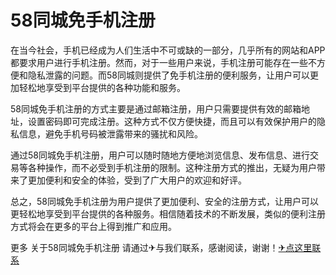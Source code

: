 # 58同城免手机注册

在当今社会，手机已经成为人们生活中不可或缺的一部分，几乎所有的网站和APP都要求用户进行手机注册。然而，对于一些用户来说，手机注册可能存在一些不方便和隐私泄露的问题。而58同城则提供了免手机注册的便利服务，让用户可以更加轻松地享受到平台提供的各种功能和服务。

58同城免手机注册的方式主要是通过邮箱注册，用户只需要提供有效的邮箱地址，设置密码即可完成注册。这种方式不仅方便快捷，而且可以有效保护用户的隐私信息，避免手机号码被泄露带来的骚扰和风险。

通过58同城免手机注册，用户可以随时随地方便地浏览信息、发布信息、进行交易等各种操作，而不必受到手机注册的限制。这种注册方式的推出，无疑为用户带来了更加便利和安全的体验，受到了广大用户的欢迎和好评。

总之，58同城免手机注册为用户提供了更加便利、安全的注册方式，让用户可以更轻松地享受到平台提供的各种服务。相信随着技术的不断发展，类似的便利注册方式将会在更多的平台上得到推广和应用。

更多 关于58同城免手机注册 请通过✈与我们联系，感谢阅读，谢谢！[✈点这里联系](https://1.k02.cc)